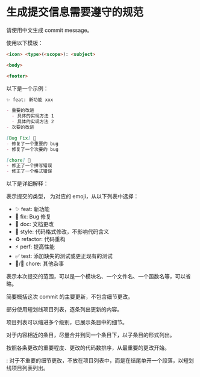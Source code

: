 # 生成提交信息需要遵守的规范

请使用中文生成 commit message。

使用以下模板：

```markdown
<icon> <type>(<scope>): <subject>

<body>

<footer>
```

以下是一个示例：

```markdown
✨ feat: 新功能 xxx

- 重要的改进
  - 具体的实现方法 1
  - 具体的实现方法 2
- 次要的改进

[Bug Fix] 🐛
- 修复了一个重要的 bug
- 修复了一个次要的 bug

[chore] 🔨
- 修正了一个拼写错误
- 修正了一个格式错误
```

以下是详细解释：

<type> 表示提交的类型，<icon> 为对应的 emoji，从以下列表中选择：

- ✨ feat: 新功能
- 🐛 fix: Bug 修复
- 📝 doc: 文档更改
- 🎨 style: 代码格式修改，不影响代码含义
- ♻️ refactor: 代码重构
- ⚡ perf: 提高性能
- ✅ test: 添加缺失的测试或更正现有的测试
- 🔨/🧹 chore: 其他杂事

<scope> 表示本次提交的范围，可以是一个模块名、一个文件名、一个函数名等，可以省略。

<subject> 简要概括这次 commit 的主要更新，不包含细节更改。

<body> 部分使用短划线项目列表，逐条列出更新的内容。

项目列表可以缩进多个级别，已展示条目中的细节。

对于内容相近的条目，尽量合并到同一个条目下，以子条目的形式列出。

按照各条更改的重要程度、更改的代码数排序，从最重要的更改开始。

<footer>: 对于不重要的细节更改，不放在项目列表中，而是在结尾单开一个段落，以短划线项目列表列出。